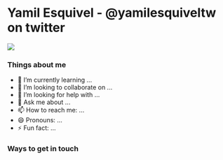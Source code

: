 # Yamil Esquivel - @yamilesquiveltw on twitter 

<img align="center" src="https://images.unsplash.com/photo-1530494362568-5f68c6b8febf?ixid=MnwxMjA3fDB8MHxwaG90by1wYWdlfHx8fGVufDB8fHx8&ixlib=rb-1.2.1&auto=format&fit=crop&w=889&q=80">



### Things about me

<!--
- 🔭 I’m currently working on ... -->
- 🌱 I’m currently learning ...
- 👯 I’m looking to collaborate on ...
- 🤔 I’m looking for help with ...
- 💬 Ask me about ...
- 📫 How to reach me: ...
- 😄 Pronouns: ...
- ⚡ Fun fact: ...

### Ways to get in touch




